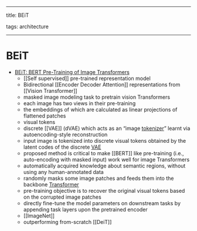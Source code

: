
---

title: BEiT

tags: architecture 

---

# BEiT
- [BEiT: BERT Pre-Training of Image Transformers](https://arxiv.org/abs/2106.08254)
	- [[Self supervised]] pre-trained representation model
	- Bidirectional [[Encoder Decoder Attention]] representations from [[Vision Transformer]]
	- masked image modeling task to pretrain vision Transformers
	- each image has two views in their pre-training
	- the embeddings of which are calculated as linear projections of flattened patches
	- visual tokens
	- discrete [[VAE]] (dVAE) which acts as an “image [tokenizer](Tokenizer.md)” learnt via autoencoding-style reconstruction
	- input image is tokenized into discrete visual tokens obtained by the latent codes of the discrete [VAE](VAE.md)
	- proposed method is critical to make [[BERT]] like pre-training (i.e., auto-encoding with masked input) work well for image Transformers
	- automatically acquired knowledge about semantic regions, without using any human-annotated data
	- randomly masks some image patches and feeds them into the backbone [Transformer](Transformer.md)
	- pre-training objective is to recover the original visual tokens based on the corrupted image patches
	- directly fine-tune the model parameters on downstream tasks by appending task layers upon the pretrained encoder
	- [[ImageNet]]
	- outperforming from-scratch [[DeiT]]


















































